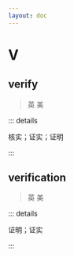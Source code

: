 ```yaml
---
layout: doc
---
```


# V

## verify
> 英 <Phonetic word="verify" lang="en-GB" phonetic="/'verɪfaɪ/"/>
> 美 <Phonetic word="verify" lang="en-US" phonetic="/'vɛrɪfaɪ/"/>

::: details

核实；证实；证明

:::

## verification

> 英 <Phonetic word="verification" lang="en-GB" phonetic="/və'rɪfɪkeɪʃn/"/>
> 美 <Phonetic word="verification" lang="en-US" phonetic="/vərɪ'fɪkeɪʃn/"/>

::: details

证明；证实

:::